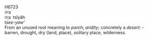 <body>
  <p>H6723<br>  ציּה  <br> צִּיָה  ‎  tsı̂yâh  <br><i>tsee-yaw‘ </i><br>From an unused root meaning to <i>parch</i>; <i>aridity</i>; concretely a <i>desert: - </i>barren, drought, dry (land, place), solitary place, wilderness.<br></p>
 </body>